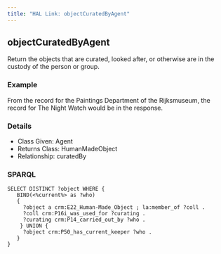 ```yaml
---
title: "HAL Link: objectCuratedByAgent"
---
```


## objectCuratedByAgent

Return the objects that are curated, looked after, or otherwise are in the custody of the person or group.

### Example

From the record for the Paintings Department of the Rijksmuseum, the record for The Night Watch would be in the response.


### Details

* Class Given: Agent
* Returns Class: HumanMadeObject
* Relationship: curatedBy


### SPARQL
```
SELECT DISTINCT ?object WHERE {
   BIND(<%current%> as ?who)
   {
     ?object a crm:E22_Human-Made_Object ; la:member_of ?coll .
     ?coll crm:P16i_was_used_for ?curating .
     ?curating crm:P14_carried_out_by ?who .
    } UNION {
     ?object crm:P50_has_current_keeper ?who .
   }
}
```

